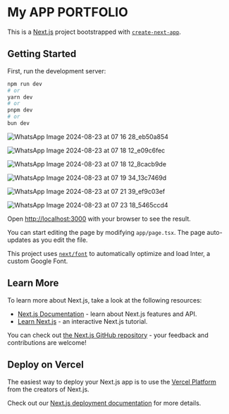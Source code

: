 # My APP PORTFOLIO

This is a [Next.js](https://nextjs.org/) project bootstrapped with [`create-next-app`](https://github.com/vercel/next.js/tree/canary/packages/create-next-app).

## Getting Started

First, run the development server:

```bash
npm run dev
# or
yarn dev
# or
pnpm dev
# or
bun dev
```
![WhatsApp Image 2024-08-23 at 07 16 28_eb50a854](https://github.com/user-attachments/assets/93bdbf08-440f-40bd-8619-2fb50b5e3711)

![WhatsApp Image 2024-08-23 at 07 18 12_e09c6fec](https://github.com/user-attachments/assets/1f6ea755-9a4b-444c-86b5-40265af440a1)

![WhatsApp Image 2024-08-23 at 07 18 12_8cacb9de](https://github.com/user-attachments/assets/7604a806-4dee-492d-8fe5-b500f4575a7b)

![WhatsApp Image 2024-08-23 at 07 19 34_13c7469d](https://github.com/user-attachments/assets/4a8c13f8-cd6a-419f-b05b-dafc971aee41)

![WhatsApp Image 2024-08-23 at 07 21 39_ef9c03ef](https://github.com/user-attachments/assets/13ed91c3-4c65-4765-98da-4320b54d42e9)

![WhatsApp Image 2024-08-23 at 07 23 18_5465ccd4](https://github.com/user-attachments/assets/c08f3c70-00d5-403d-93a3-2c6346c84fdc)



Open [http://localhost:3000](http://localhost:3000) with your browser to see the result.

You can start editing the page by modifying `app/page.tsx`. The page auto-updates as you edit the file.

This project uses [`next/font`](https://nextjs.org/docs/basic-features/font-optimization) to automatically optimize and load Inter, a custom Google Font.

## Learn More

To learn more about Next.js, take a look at the following resources:

- [Next.js Documentation](https://nextjs.org/docs) - learn about Next.js features and API.
- [Learn Next.js](https://nextjs.org/learn) - an interactive Next.js tutorial.

You can check out [the Next.js GitHub repository](https://github.com/vercel/next.js/) - your feedback and contributions are welcome!

## Deploy on Vercel

The easiest way to deploy your Next.js app is to use the [Vercel Platform](https://vercel.com/new?utm_medium=default-template&filter=next.js&utm_source=create-next-app&utm_campaign=create-next-app-readme) from the creators of Next.js.

Check out our [Next.js deployment documentation](https://nextjs.org/docs/deployment) for more details.
